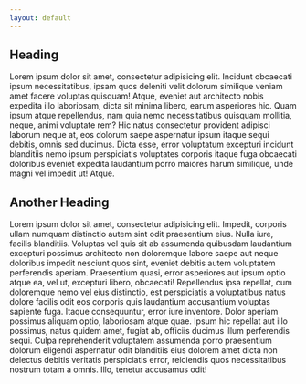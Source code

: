 ```yaml
---
layout: default
---
```


Heading
-------

Lorem ipsum dolor sit amet, consectetur adipisicing elit. Incidunt obcaecati ipsum necessitatibus, ipsam quos deleniti velit dolorum similique veniam amet facere voluptas quisquam! Atque, eveniet aut architecto nobis expedita illo laboriosam, dicta sit minima libero, earum asperiores hic. Quam ipsum atque repellendus, nam quia nemo necessitatibus quisquam mollitia, neque, animi voluptate rem? Hic natus consectetur provident adipisci laborum neque at, eos dolorum saepe aspernatur ipsum itaque sequi debitis, omnis sed ducimus. Dicta esse, error voluptatum excepturi incidunt blanditiis nemo ipsum perspiciatis voluptates corporis itaque fuga obcaecati doloribus eveniet expedita laudantium porro maiores harum similique, unde magni vel impedit ut! Atque.

Another Heading
---------------

Lorem ipsum dolor sit amet, consectetur adipisicing elit. Impedit, corporis ullam numquam distinctio autem sint odit praesentium eius. Nulla iure, facilis blanditiis. Voluptas vel quis sit ab assumenda quibusdam laudantium excepturi possimus architecto non doloremque labore saepe aut neque doloribus impedit nesciunt quos sint, eveniet debitis autem voluptatem perferendis aperiam. Praesentium quasi, error asperiores aut ipsum optio atque ea, vel ut, excepturi libero, obcaecati! Repellendus ipsa repellat, cum doloremque nemo vel eius distinctio, est perspiciatis a voluptatibus natus dolore facilis odit eos corporis quis laudantium accusantium voluptas sapiente fuga. Itaque consequuntur, error iure inventore. Dolor aperiam possimus aliquam optio, laboriosam atque quae. Ipsum hic repellat aut illo possimus, natus quidem amet, fugiat ab, officiis ducimus illum perferendis sequi. Culpa reprehenderit voluptatem assumenda porro praesentium dolorum eligendi aspernatur odit blanditiis eius dolorem amet dicta non delectus debitis veritatis perspiciatis error, reiciendis quos necessitatibus nostrum totam a omnis. Illo, tenetur accusamus odit!